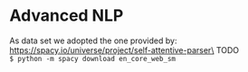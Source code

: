 # Advanced NLP
As data set we adopted the one provided by: https://spacy.io/universe/project/self-attentive-parser\
TODO\
`$ python -m spacy download en_core_web_sm`

